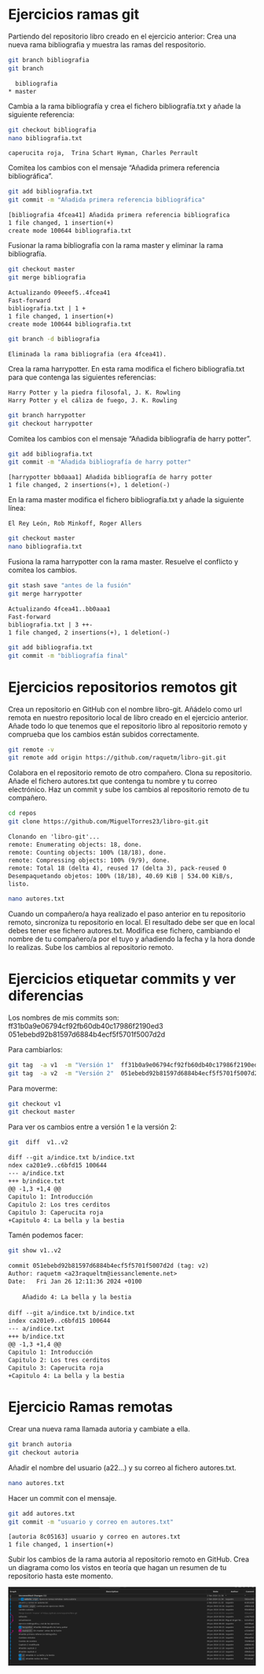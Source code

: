 # Ejercicios ramas git
Partiendo del repositorio libro creado en el ejercicio anterior:
Crea una nueva rama bibliografia y muestra las ramas del respositorio.
```bash
git branch bibliografia
git branch
```
      bibliografia
    * master

Cambia a la rama bibliografía y crea el fichero bibliografía.txt y añade la siguiente referencia:
```bash
git checkout bibliografia
nano bibliografia.txt
```
    caperucita roja,  Trina Schart Hyman, Charles Perrault

Comitea los cambios con el mensaje “Añadida primera referencia bibliográfica”.
```bash
git add bibliografia.txt
git commit -m "Añadida primera referencia bibliográfica"
```
    [bibliografia 4fcea41] Añadida primera referencia bibliografica
    1 file changed, 1 insertion(+)
    create mode 100644 bibliografia.txt


Fusionar la rama bibliografía con la rama master y eliminar la rama bibliografía.
```bash
git checkout master
git merge bibliografia
```
    Actualizando 09eeef5..4fcea41
    Fast-forward
    bibliografia.txt | 1 +
    1 file changed, 1 insertion(+)
    create mode 100644 bibliografia.txt

```bash
git branch -d bibliografia
```
    Eliminada la rama bibliografia (era 4fcea41).

Crea la rama harrypotter. En esta rama modifica el fichero bibliografía.txt para que contenga las siguientes referencias:

    Harry Potter y la piedra filosofal, J. K. Rowling
    Harry Potter y el cáliza de fuego, J. K. Rowling

```bash
git branch harrypotter
git checkout harrypotter
```
Comitea los cambios con el mensaje “Añadida bibliografía de harry potter”.
```bash
git add bibliografia.txt
git commit -m "Añadida bibliografía de harry potter"
```
    [harrypotter bb0aaa1] Añadida bibliografía de harry potter
    1 file changed, 2 insertions(+), 1 deletion(-)

En la rama master modifica el fichero bibliografía.txt y añade la siguiente línea:

    El Rey León, Rob Minkoff, Roger Allers 

```bash
git checkout master
nano bibliografia.txt
```
Fusiona la rama harrypotter con la rama master. Resuelve el conflicto y comitea los cambios.
```bash
git stash save "antes de la fusión"
git merge harrypotter
```
    Actualizando 4fcea41..bb0aaa1
    Fast-forward
    bibliografia.txt | 3 ++-
    1 file changed, 2 insertions(+), 1 deletion(-)

```bash
git add bibliografia.txt
git commit -m "bibliografía final"
```

# Ejercicios repositorios remotos git 
Crea un repositorio en GitHub con el nombre libro-git. Añádelo como url remota en nuestro repositorio local de libro creado en el ejercicio anterior.
Añade todo lo que tenemos que el repositorio libro al repositorio remoto y comprueba que los cambios están subidos correctamente.
```bash
git remote -v
git remote add origin https://github.com/raquetm/libro-git.git
```
Colabora en el repositorio remoto de otro compañero. Clona su repositorio. Añade el fichero autores.txt que contenga tu nombre y tu correo electrónico. Haz un commit y sube los cambios al repositorio remoto de tu compañero.

```bash
cd repos
git clone https://github.com/MiguelTorres23/libro-git.git
```
    Clonando en 'libro-git'...
    remote: Enumerating objects: 18, done.
    remote: Counting objects: 100% (18/18), done.
    remote: Compressing objects: 100% (9/9), done.
    remote: Total 18 (delta 4), reused 17 (delta 3), pack-reused 0
    Desempaquetando objetos: 100% (18/18), 40.69 KiB | 534.00 KiB/s, listo.

```bash
nano autores.txt
```

Cuando un compañero/a haya realizado el paso anterior en tu repositorio remoto, sincroníza tu repositorio en local. El resultado debe ser que en local debes tener ese fichero autores.txt.
Modifica ese fichero, cambiando el nombre de tu compañero/a por el tuyo y añadiendo la fecha y la hora donde lo realizas. Sube los cambios al repositorio remoto.

# Ejercicios etiquetar commits y ver diferencias
Los nombres de mis commits son:
    ff31b0a9e06794cf92fb60db40c17986f2190ed3
    051ebebd92b81597d6884b4ecf5f5701f5007d2d

Para cambiarlos:
```bash
git tag  -a v1  -m "Versión 1"  ff31b0a9e06794cf92fb60db40c17986f2190ed3
git tag  -a v2  -m "Versión 2"  051ebebd92b81597d6884b4ecf5f5701f5007d2d
```
Para moverme:
```bash
git checkout v1
git checkout master
```
Para ver os cambios entre a versión 1 e la versión 2:
```bash
git  diff  v1..v2
```
    diff --git a/indice.txt b/indice.txt
    ndex ca201e9..c6bfd15 100644
    --- a/indice.txt
    +++ b/indice.txt
    @@ -1,3 +1,4 @@
    Capitulo 1: Introducción
    Capitulo 2: Los tres cerditos
    Capitulo 3: Caperucita roja
    +Capitulo 4: La bella y la bestia

Tamén podemos facer:
```bash
git show v1..v2
```
    commit 051ebebd92b81597d6884b4ecf5f5701f5007d2d (tag: v2)
    Author: raquetm <a23raqueltm@iessanclemente.net>
    Date:   Fri Jan 26 12:11:36 2024 +0100

        Añadido 4: La bella y la bestia

    diff --git a/indice.txt b/indice.txt
    index ca201e9..c6bfd15 100644
    --- a/indice.txt
    +++ b/indice.txt
    @@ -1,3 +1,4 @@
    Capitulo 1: Introducción
    Capitulo 2: Los tres cerditos
    Capitulo 3: Caperucita roja
    +Capitulo 4: La bella y la bestia

# Ejercicio Ramas remotas

Crear una nueva rama llamada autoria y cambiate a ella.
```bash
git branch autoria
git checkout autoria
```
Añadir el nombre del usuario (a22…) y su correo al fichero autores.txt.
```bash
nano autores.txt
```
Hacer un commit con el mensaje.
```bash
git add autores.txt
git commit -m "usuario y correo en autores.txt"
```
    [autoria 8c05163] usuario y correo en autores.txt
    1 file changed, 1 insertion(+)

Subir los cambios de la rama autoria al repositorio remoto en GitHub.
Crea un diagrama como los vistos en teoría que hagan un resumen de tu repositorio hasta este momento.


![Ramas](./images/RamasGit.png)